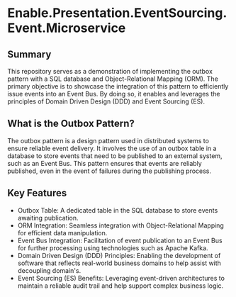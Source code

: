 # Enable.Presentation.EventSourcing.Event.Microservice

## Summary
This repository serves as a demonstration of implementing the outbox pattern with a SQL database and Object-Relational Mapping (ORM). The primary objective is to showcase the integration of this pattern to efficiently issue events into an Event Bus. By doing so, it enables and leverages the principles of Domain Driven Design (DDD) and Event Sourcing (ES).

## What is the Outbox Pattern?
The outbox pattern is a design pattern used in distributed systems to ensure reliable event delivery. It involves the use of an outbox table in a database to store events that need to be published to an external system, such as an Event Bus. This pattern ensures that events are reliably published, even in the event of failures during the publishing process.

## Key Features
- Outbox Table: A dedicated table in the SQL database to store events awaiting publication.
- ORM Integration: Seamless integration with Object-Relational Mapping for efficient data manipulation.
- Event Bus Integration: Facilitation of event publication to an Event Bus for further processing using technologies such as Apache Kafka.
- Domain Driven Design (DDD) Principles: Enabling the development of software that reflects real-world business domains to help assist with decoupling domain's.
- Event Sourcing (ES) Benefits: Leveraging event-driven architectures to maintain a reliable audit trail and help support complex business logic.
